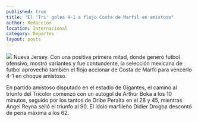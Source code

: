 ```yaml
---
published: true
title: "El 'Tri' golea 4-1 a flojo Costa de Marfil en amistoso"
author: Redacción
location: Internacional
category: Deportes
layout: posts
---
```


![](http://i.imgur.com/xa15cvUm.jpg)
Nueva Jersey. Con una positiva primera mitad, donde generó futbol ofensivo, mostró variantes y fue contundente, la selección mexicana de futbol aprovechó también el flojo accionar de Costa de Marfil para vencerlo 4-1 en choque amistoso.

En partido amistoso disputado en el estadio de Gigantes, el camino al triunfo del Tricolor comenzó con un autogol de Arthur Boka a los 10 minutos, seguido por los tantos de Oribe Peralta en el 28 y 45, mientras Angel Reyna selló el triunfo al 90. El ídolo marfileño Didier Drogba descontó de pena máxima a los 62.
